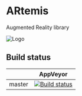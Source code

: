 # ARtemis
Augmented Reality library

![Logo](https://raw.githubusercontent.com/RamonUA/ARtemis/master/Logo.png)

## Build status
||AppVeyor|
|------|--------|
|master|[![Build status](https://ci.appveyor.com/api/projects/status/aqo30a6grjln0qtl?svg=true)](https://ci.appveyor.com/project/RamonUA/artemis)|
